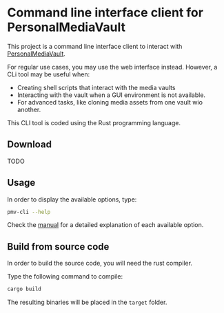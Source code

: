 # Command line interface client for PersonalMediaVault

This project is a command line interface client to interact with [PersonalMediaVault](https://github.com/AgustinSRG/PersonalMediaVault).

For regular use cases, you may use the web interface instead. However, a CLi tool may be useful when:

 - Creating shell scripts that interact with the media vaults
 - Interacting with the vault when a GUI environment is not available.
 - For advanced tasks, like cloning media assets from one vault wio another.

This CLI tool is coded using the Rust programming language.

## Download

TODO

## Usage

In order to display the available options, type:

```sh
pmv-cli --help
```

Check the [manual](./MANUAL.md) for a detailed explanation of each available option.

## Build from source code

In order to build the source code, you will need the rust compiler.

Type the following command to compile:

```sh
cargo build
```

The resulting binaries will be placed in the `target` folder.
